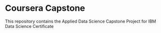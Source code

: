 # Coursera Capstone
This repository contains the Applied Data Science Capstone Project for IBM Data Science Certificate
